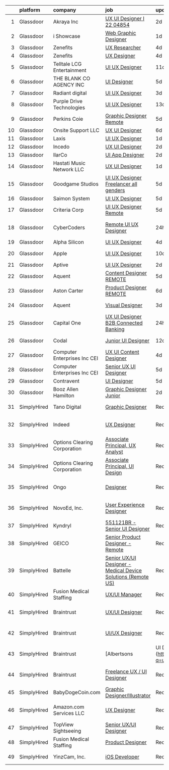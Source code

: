 

|    | platform    | company                         | job                                                                                                                                                                                                                                                                                                                                                                                                                                                                                                                                                                                                                                                                                                                                                                                                                                                                                                                                                                                                                                                                                                                                                                                                                                                                                                                                                                                            | update_time   | location                   |
|---:|:------------|:--------------------------------|:-----------------------------------------------------------------------------------------------------------------------------------------------------------------------------------------------------------------------------------------------------------------------------------------------------------------------------------------------------------------------------------------------------------------------------------------------------------------------------------------------------------------------------------------------------------------------------------------------------------------------------------------------------------------------------------------------------------------------------------------------------------------------------------------------------------------------------------------------------------------------------------------------------------------------------------------------------------------------------------------------------------------------------------------------------------------------------------------------------------------------------------------------------------------------------------------------------------------------------------------------------------------------------------------------------------------------------------------------------------------------------------------------|:--------------|:---------------------------|
|  1 | Glassdoor   | Akraya Inc                      | [UX UI Designer I  22 04854](https://www.glassdoor.com/partner/jobListing.htm?pos=114&ao=1136043&s=58&guid=00000182e8706e7495da675fa2603a84&src=GD_JOB_AD&t=SR&vt=w&cs=1_1e2c2c21&cb=1661757058993&jobListingId=1008097473644&jrtk=3-0-1gbk70rkvk62p801-1gbk70rlgii1e800-3e62b19874b1da40-)                                                                                                                                                                                                                                                                                                                                                                                                                                                                                                                                                                                                                                                                                                                                                                                                                                                                                                                                                                                                                                                                                                    | 2d            | Mountain View, CA          |
|  2 | Glassdoor   | i Showcase                      | [Web Graphic Designer](https://www.glassdoor.com/partner/jobListing.htm?pos=106&ao=1110586&s=58&guid=00000182e8706e7495da675fa2603a84&src=GD_JOB_AD&t=SR&vt=w&ea=1&cs=1_d7b191f1&cb=1661757058992&jobListingId=1008098401081&cpc=FAE5E775D180B2FB&jrtk=3-0-1gbk70rkvk62p801-1gbk70rlgii1e800-76c345ebfbad4f15--6NYlbfkN0C8QeiEIeOKQ96R1j_hdty96Rr_ZONqo_TMvsCL2BsNoooqNQBnT_-m9zgXtEkX8Sjo4qd03WW3VZAcAXhI_JbwQ5bvQ_8sRPq3sW5X5DMUsB66k543wgWgrXqbYSj702lTVYxXBYS1qiY_M2voke-Zd6sw2A6YaC9K-8ydJWENaIUdAoRVPgZjf8Wr882b5enjcPpEu1HfAtsbOQi9DNZ1gpYCtO073kewhvVjGDgZLT6tvw3j0IAv6yaKmS2RxUO5mlIhxK3xRaoIkpyBo9wuN7z9ylTSt7CPmr8slc3F2wYwzUSu7b69zQdZZQ5CAqn7oO53nW9QuoQnZSvqMMjyYN6uaUKVvNyhP03IBf21ZwvpBB88TxMdNRhuX5a6Mm1JlStFOcx8TcEqRfw9_RxxBAY1GDK_XKJ8gz0O-KKWfjGeNzouAUmz9JlI4m7ogRN1JdEaa8bD8FXe0qohy9Q7pzUI_L5opSitqOlhlRNJC8AVojeRMLHkpj8ZiD65Py8%3D)                                                                                                                                                                                                                                                                                                                                                                                                                                                                                                                                  | 1d            | Remote                     |
|  3 | Glassdoor   | Zenefits                        | [UX Researcher](https://www.glassdoor.com/partner/jobListing.htm?pos=105&ao=1110586&s=58&guid=00000182e8706e7495da675fa2603a84&src=GD_JOB_AD&t=SR&vt=w&ea=1&cs=1_b173b0cb&cb=1661757058992&jobListingId=1008091358347&cpc=FB7E4A1762AE5BEC&jrtk=3-0-1gbk70rkvk62p801-1gbk70rlgii1e800-ff840dc6ebc75a5e--6NYlbfkN0BP7N8pYsNWMWBMaWl8ZL7hgGB0AUGZOiHnEaoLHNDW9ROvVNa_h-O2VgHJxwiiK0FvNzL619YT50-yW6FsEQj9GaI8XHEqVw8D5EBObNDnt92i5-m4Kjdj-vd3lfU0QxdbTxvmXpw7q7z9VPxBKOLPd9d3N3vZsd5qd84HRiW1qkr2OTJYVea6gsrfmg5pOu1w1XTCBaMuDO6nziXPMxlEIcExUp02xbV0phEpSNOTW_K1T2V8jqbvhkQBKAI2tdvzYlG_egz730lz0jdotmxCJeZAyI74k7Vznr7sSfdwW38nnnj6PDX1SU4og3O270vk2wHBt4uB8M_5Vkm_6cEf2HvxpLjYf8RURDSANQGo7OKq2-YB1vhpvqKH5ONaTiiNLxTpds7cKL0vBeT9pZ6sew47uR6Eryufenv7NfGc-QCsABwZswJMvfgMrwJ2tcSgoXFprHQ6K1ThV8oEefwnN3emCxgKlME-vzOaGlAqXBB9jPOrGNOo)                                                                                                                                                                                                                                                                                                                                                                                                                                                                                                                                                       | 4d            | Remote                     |
|  4 | Glassdoor   | Zenefits                        | [UX Designer](https://www.glassdoor.com/partner/jobListing.htm?pos=102&ao=1110586&s=58&guid=00000182e8706e7495da675fa2603a84&src=GD_JOB_AD&t=SR&vt=w&ea=1&cs=1_5c22d08c&cb=1661757058991&jobListingId=1008091357111&cpc=F4EED0218A761C36&jrtk=3-0-1gbk70rkvk62p801-1gbk70rlgii1e800-60f85573673f9bf3--6NYlbfkN0BP7N8pYsNWMWBMaWl8ZL7hgGB0AUGZOiHnEaoLHNDW9ROvVNa_h-O2VgHJxwiiK0FvNzL619YT5xjM84m-LPxNMcqrmbfy67nmq_OooHyvM4GX7lNgUrjXmmFng0bY1bmBPBtwPWjl9uOGEcSpndc0U0y-yup-M8T9H_eM1z_7YuX5KEAgmU_Hdo4WVR8w9vSwcghmOgtr9xThv-9-i2eL-3UwUV6zJSL080AjeESYde-z1lsH9WUIhnI293JRs6l0azGpwfljeNNV_wz_rN0Zt-E4FilKG5FnMxKC31aCHYO7nHu1J9-XJneyah_4fhTszIdHu_LI21uZ_qXzSkJ3S7Z15KtMCdiUAbT1r3-fgefoUPogO4fBoyCaKUfyhIDfd0tE0yvbHK5Wjnky1iFFoKqmgVlX5qQ0o7LRYU410fDsg_liFGTKSqzlPmNL6yFrnmeAeLWs1wCoJdmb80gNwdjQz9H4D89W_kSUGwuitUbViu01-B9M)                                                                                                                                                                                                                                                                                                                                                                                                                                                                                                                                                         | 4d            | Remote                     |
|  5 | Glassdoor   | Telltale   LCG Entertainment    | [UI UX Designer](https://www.glassdoor.com/partner/jobListing.htm?pos=123&ao=1136043&s=58&guid=00000182e8706e7495da675fa2603a84&src=GD_JOB_AD&t=SR&vt=w&ea=1&cs=1_de5a14ef&cb=1661757058994&jobListingId=1008077348225&jrtk=3-0-1gbk70rkvk62p801-1gbk70rlgii1e800-d5910ed26c772035-)                                                                                                                                                                                                                                                                                                                                                                                                                                                                                                                                                                                                                                                                                                                                                                                                                                                                                                                                                                                                                                                                                                           | 11d           | California                 |
|  6 | Glassdoor   | THE BLANK   CO AGENCY INC       | [UI Designer](https://www.glassdoor.com/partner/jobListing.htm?pos=124&ao=1136043&s=58&guid=00000182e8706e7495da675fa2603a84&src=GD_JOB_AD&t=SR&vt=w&ea=1&cs=1_ba70336e&cb=1661757058994&jobListingId=1008089953452&jrtk=3-0-1gbk70rkvk62p801-1gbk70rlgii1e800-208b34612dc6ba0d-)                                                                                                                                                                                                                                                                                                                                                                                                                                                                                                                                                                                                                                                                                                                                                                                                                                                                                                                                                                                                                                                                                                              | 5d            | Remote                     |
|  7 | Glassdoor   | Radiant digital                 | [UI UX Designer](https://www.glassdoor.com/partner/jobListing.htm?pos=127&ao=1136043&s=58&guid=00000182e8706e7495da675fa2603a84&src=GD_JOB_AD&t=SR&vt=w&ea=1&cs=1_b605033a&cb=1661757058994&jobListingId=1008093841099&jrtk=3-0-1gbk70rkvk62p801-1gbk70rlgii1e800-7da7b2afb5597ba3-)                                                                                                                                                                                                                                                                                                                                                                                                                                                                                                                                                                                                                                                                                                                                                                                                                                                                                                                                                                                                                                                                                                           | 3d            | Remote                     |
|  8 | Glassdoor   | Purple Drive Technologies       | [UI UX Designer](https://www.glassdoor.com/partner/jobListing.htm?pos=121&ao=1136043&s=58&guid=00000182e8706e7495da675fa2603a84&src=GD_JOB_AD&t=SR&vt=w&ea=1&cs=1_e9cca77f&cb=1661757058994&jobListingId=1008071636422&jrtk=3-0-1gbk70rkvk62p801-1gbk70rlgii1e800-244f8b7428a1be87-)                                                                                                                                                                                                                                                                                                                                                                                                                                                                                                                                                                                                                                                                                                                                                                                                                                                                                                                                                                                                                                                                                                           | 13d           | Seattle, WA                |
|  9 | Glassdoor   | Perkins Coie                    | [Graphic Designer   Remote](https://www.glassdoor.com/partner/jobListing.htm?pos=119&ao=1136043&s=58&guid=00000182e8706e7495da675fa2603a84&src=GD_JOB_AD&t=SR&vt=w&cs=1_d8177367&cb=1661757058993&jobListingId=1008088557866&jrtk=3-0-1gbk70rkvk62p801-1gbk70rlgii1e800-ebd22c716f2ff4d3-)                                                                                                                                                                                                                                                                                                                                                                                                                                                                                                                                                                                                                                                                                                                                                                                                                                                                                                                                                                                                                                                                                                     | 5d            | Seattle, WA                |
| 10 | Glassdoor   | Onsite Support LLC              | [UX UI Designer](https://www.glassdoor.com/partner/jobListing.htm?pos=122&ao=1136043&s=58&guid=00000182e8706e7495da675fa2603a84&src=GD_JOB_AD&t=SR&vt=w&ea=1&cs=1_db17a80b&cb=1661757058994&jobListingId=1008086188115&jrtk=3-0-1gbk70rkvk62p801-1gbk70rlgii1e800-449c226ce5f94274-)                                                                                                                                                                                                                                                                                                                                                                                                                                                                                                                                                                                                                                                                                                                                                                                                                                                                                                                                                                                                                                                                                                           | 6d            | Remote                     |
| 11 | Glassdoor   | Laxis                           | [UI UX Designer](https://www.glassdoor.com/partner/jobListing.htm?pos=116&ao=1136043&s=58&guid=00000182e8706e7495da675fa2603a84&src=GD_JOB_AD&t=SR&vt=w&ea=1&cs=1_db412cb6&cb=1661757058993&jobListingId=1008098594430&jrtk=3-0-1gbk70rkvk62p801-1gbk70rlgii1e800-3580cb1d638b4dea-)                                                                                                                                                                                                                                                                                                                                                                                                                                                                                                                                                                                                                                                                                                                                                                                                                                                                                                                                                                                                                                                                                                           | 1d            | Remote                     |
| 12 | Glassdoor   | Incedo                          | [UX UI Designer](https://www.glassdoor.com/partner/jobListing.htm?pos=128&ao=1136043&s=58&guid=00000182e8706e7495da675fa2603a84&src=GD_JOB_AD&t=SR&vt=w&ea=1&cs=1_167175ef&cb=1661757058994&jobListingId=1008097513526&jrtk=3-0-1gbk70rkvk62p801-1gbk70rlgii1e800-516f2814af16028c-)                                                                                                                                                                                                                                                                                                                                                                                                                                                                                                                                                                                                                                                                                                                                                                                                                                                                                                                                                                                                                                                                                                           | 2d            | Remote                     |
| 13 | Glassdoor   | IlarCo                          | [UI App Designer](https://www.glassdoor.com/partner/jobListing.htm?pos=126&ao=1136043&s=58&guid=00000182e8706e7495da675fa2603a84&src=GD_JOB_AD&t=SR&vt=w&ea=1&cs=1_b8950795&cb=1661757058994&jobListingId=1008097560096&jrtk=3-0-1gbk70rkvk62p801-1gbk70rlgii1e800-ea3aed3263cfccf2-)                                                                                                                                                                                                                                                                                                                                                                                                                                                                                                                                                                                                                                                                                                                                                                                                                                                                                                                                                                                                                                                                                                          | 2d            | Remote                     |
| 14 | Glassdoor   | Hastati Music Network LLC       | [UX UI Designer](https://www.glassdoor.com/partner/jobListing.htm?pos=115&ao=1136043&s=58&guid=00000182e8706e7495da675fa2603a84&src=GD_JOB_AD&t=SR&vt=w&ea=1&cs=1_496a473a&cb=1661757058993&jobListingId=1008098579035&jrtk=3-0-1gbk70rkvk62p801-1gbk70rlgii1e800-ffd05546a3d3a2db-)                                                                                                                                                                                                                                                                                                                                                                                                                                                                                                                                                                                                                                                                                                                                                                                                                                                                                                                                                                                                                                                                                                           | 1d            | Remote                     |
| 15 | Glassdoor   | Goodgame Studios                | [UI UX Designer   Freelancer  all genders ](https://www.glassdoor.com/partner/jobListing.htm?pos=129&ao=1136043&s=58&guid=00000182e8706e7495da675fa2603a84&src=GD_JOB_AD&t=SR&vt=w&ea=1&cs=1_743a953e&cb=1661757058994&jobListingId=1008089022927&jrtk=3-0-1gbk70rkvk62p801-1gbk70rlgii1e800-274a34a72983627e-)                                                                                                                                                                                                                                                                                                                                                                                                                                                                                                                                                                                                                                                                                                                                                                                                                                                                                                                                                                                                                                                                                | 5d            | Remote                     |
| 16 | Glassdoor   | Saimon System                   | [UI UX Designer](https://www.glassdoor.com/partner/jobListing.htm?pos=120&ao=1136043&s=58&guid=00000182e8706e7495da675fa2603a84&src=GD_JOB_AD&t=SR&vt=w&ea=1&cs=1_cc5862a4&cb=1661757058993&jobListingId=1008088747942&jrtk=3-0-1gbk70rkvk62p801-1gbk70rlgii1e800-bbca29749c3abcf8-)                                                                                                                                                                                                                                                                                                                                                                                                                                                                                                                                                                                                                                                                                                                                                                                                                                                                                                                                                                                                                                                                                                           | 5d            | Remote                     |
| 17 | Glassdoor   | Criteria Corp                   | [UI UX Designer  Remote ](https://www.glassdoor.com/partner/jobListing.htm?pos=118&ao=1136043&s=58&guid=00000182e8706e7495da675fa2603a84&src=GD_JOB_AD&t=SR&vt=w&ea=1&cs=1_aa0dc9ce&cb=1661757058993&jobListingId=1008087727458&jrtk=3-0-1gbk70rkvk62p801-1gbk70rlgii1e800-15adc991a0721407-)                                                                                                                                                                                                                                                                                                                                                                                                                                                                                                                                                                                                                                                                                                                                                                                                                                                                                                                                                                                                                                                                                                  | 5d            | Remote                     |
| 18 | Glassdoor   | CyberCoders                     | [Remote UI UX Designer](https://www.glassdoor.com/partner/jobListing.htm?pos=109&ao=1110586&s=58&guid=00000182e8706e7495da675fa2603a84&src=GD_JOB_AD&t=SR&vt=w&ea=1&cs=1_9e97b55b&cb=1661757058993&jobListingId=1008099567498&cpc=AC285F3A3ECA6BB0&jrtk=3-0-1gbk70rkvk62p801-1gbk70rlgii1e800-ed02fcb29a261ef3--6NYlbfkN0CpFJQzrgRR8WqXWK1qKKEqALWJw739KlKqr2H-MSI4eoBlI4EFrmor2FYZMP3muM3GyUliC7ZWoI8LRvGpKssmg2LBmnzHHXAEBx6tQnC1qyqIqxGhOgg9i8X_qqoZby8o6rxfERQwqFFU7eKPtquYZRixid-gJ2c7G5h1TAEGOlEBLrclcu0TEs6HtVkZAxaH6JknbIIjmZxGyFqLOfvIQMnPbWNwl51K4oeN0_h6YoLRDJvBnb-BPXHKy2hVg6o270SyiL_wbfTK1WUSYlDfpRAiBifnlSIuh1tWdgAwjwb8gTNmDWwlCjq3IjAKzcs9EHh2ojeAAjFt69UXZILQL5rWfs3GA6XumIcSGSeTBQ2AhTx2-ZplamBXqt7beYmBwYT-KlPhuEWFh4_ahwACuPrpM8wKojCU92O9EFh_pkUveLaSxQFPSDklXHo4eLBKaNnJw6cpJyoDFoOQOUyFYYctM8mk-u7sYpHGEQMZn08KTXDapWSaRnEW-eGHJv74MIoHrdB3wwEu36H2fgjn0TCg0RsqoafBlC-Fz7glf7wox99oqa_QO71zNTDZIcfRTUPv2V1E1SrUoSxBdpk36BCqBgy2GzSq8J5CseEUy0leYH-W1RUm7DZ7cUGprnih7zcQUqx7icsk0wNj6lJUaXxjWubr8bLC0rJpIhaalsccDNx9F3zQh_GYMnuGor_u-n45nXkPwaJp12vJM6aQQvPpU596y-APoFIh7D_43B9SUqtI1kwIUUvyqqXsPxQvWRrVTB0i-RFsISANX4aVV_S-kORvoU7TAwHEfgp60dl5PyDZBj4hRjUUHnIcv7ayxykQb-_Bv-FKz7B3TtwJ-FGrzR48WTGwgWfuSnEbfA5B6yuSyz8PoBXhmJWNrJ7Ej98mRUnG2dKot5301y77BpOVootVgmJTHKh2yUFpA3iS0pQRHG8Sq1lm3TaW7PQVAKgpopOEXz_CslDPTItZ69eqlTWw74OI10LThBaXgB0U3xB2EIYTAdxGBest1j4%3D) | 24h           | San Francisco, CA          |
| 19 | Glassdoor   | Alpha Silicon                   | [UI UX Designer](https://www.glassdoor.com/partner/jobListing.htm?pos=130&ao=1136043&s=58&guid=00000182e8706e7495da675fa2603a84&src=GD_JOB_AD&t=SR&vt=w&ea=1&cs=1_17ef9b3f&cb=1661757058994&jobListingId=1008091441224&jrtk=3-0-1gbk70rkvk62p801-1gbk70rlgii1e800-90f3cf63ad949129-)                                                                                                                                                                                                                                                                                                                                                                                                                                                                                                                                                                                                                                                                                                                                                                                                                                                                                                                                                                                                                                                                                                           | 4d            | Remote                     |
| 20 | Glassdoor   | Apple                           | [UI   UX Designer](https://www.glassdoor.com/partner/jobListing.htm?pos=107&ao=1110586&s=58&guid=00000182e8706e7495da675fa2603a84&src=GD_JOB_AD&t=SR&vt=w&cs=1_532ed886&cb=1661757058992&jobListingId=1008078787075&jrtk=3-0-1gbk70rkvk62p801-1gbk70rlgii1e800-42f118951879b051--6NYlbfkN0BvKrLyj5gPmtZO9T8euul8TCxuuKNOtzRJOomxnwSEodTz2Bc-sPZl5OJ9R4TJsNeHYhrugG-GuHqQxA4XymeaX0vxwiBRkm0nXG2bzwJoLtia4j8rRJVPi5PAfL4q5QnXiGzPugzDTOlh_oDEI-Sl30BP6H-JT1iOqJwU3vO6YLe4EuAHy0ev_gHlKowQ9Ws_arwQl4qCiTHAfzi6GQtyXWto3f-M70NSPG55aiWKNKqvuJJ-sr9FthKAx7zpV7EvZf9aFUD77MXtXWubPqV0P12-McLhNXDa3os-YdAccTWRQwtAHZcjs-5y33KGY1cje5JTVtgNkXhNaaaBqBj_gnpTP6UpgR3Yq55Foba8zzM06NZncieGEMwXaHZW6Z10PIenmLFJN0Qifa7sLyFe78uSvLaf2nHogJa9Xwum_FydNoLH837BkGHnLMWyOBj7819bqnI8EYpP34Pa9Nbu5bRCZnuuCb7_LYFfZLff71jHpBVWyUZho0icVAOk02td_0V6_MKJhsN8bs19gBD5RBBb3V_dqBTEAxZ-KOfljkNMNrRNI74UA4tVbWqwFih13kRxCrqUFo3etQh27wQsJ-E5pDvx1CWbW3lVKhigHHlQSUX10fMw_mfa8KG8fbOJ-g5YUR607yTdxAgja85v-T5mdqFjX6fGmvZBNuv4_ihm7BPnD6lkHyQ3IMM9Yokkmisn9rglRMr4L2hZdjZIgr75rpRRnxpRUM8XlcKTwjnJ18DWQ7tLPNS8SaB8zNArsPkaecHv7dMF0xBVqWDxdR6JDfE2y2859cKtNAVW8b_lbGHOacmQGaeNDC8LHjNwbIHllZxnLFhxC5K45h5mPqYzjtdvrGaHaguhCffB2fEOMbLBr7-D_fNgQFYjbjMG6uoG1tGuLi1bg9c504TNzfIf3xAIOf5QyfKFHgCpM68bDpo3WS5q)                                                                                                              | 10d           | Culver City, CA            |
| 21 | Glassdoor   | Aptive                          | [UI UX Designer](https://www.glassdoor.com/partner/jobListing.htm?pos=103&ao=1110586&s=58&guid=00000182e8706e7495da675fa2603a84&src=GD_JOB_AD&t=SR&vt=w&ea=1&cs=1_ab1b403e&cb=1661757058991&jobListingId=1008096684505&cpc=3DB599BF2F4828F0&jrtk=3-0-1gbk70rkvk62p801-1gbk70rlgii1e800-71825036ff882d64--6NYlbfkN0B2cZzAHYotrGWAuJ-xs3TDgkhG2z_XMObEyaun3br5DRxA2kv22R2-7JZVh5XkQfCnn6gDSnl6d9VTyXWz8HSyJAoqQHGrTcl9YrSufoT0wimXHpUJqWDf8TM0uuUyLITPz8-8ZB24JuE7xlLi4GDEv0OQzNWR1ywmIVFd-QBZxia1gaP3lYbpyXx-4aHkevEhWSNQ3oXxoJFp3zmBTCIrbvUKUDBRGLBykjOGTCGwHxcthnJWBGw0nYeJYG1SMvz8kCrbyTSkMwJ6jZPnrDRNoL_ehPfhEiu2Ud_LFfaD44dXD5aBQReb6f9oX3Op3W3vbQJ5k3bsyAVsgUJQpf_gyhYIGZwwztO0Gmn6mhhMIBACjHpVPQq8bXo45LYNY23cUD0JMIekX6Cl-wqDEck_WwwUh_lCvbEyDPQnw5Kuk0g_M_IZc-dYfhYoOc0Yuwfna9iDZ5rs7C2-l_P1TDUm_u7-XaJi_7hpeVcG8_ZbwvazDMca880D)                                                                                                                                                                                                                                                                                                                                                                                                                                                                                                                                                      | 2d            | Remote                     |
| 22 | Glassdoor   | Aquent                          | [Content Designer  REMOTE ](https://www.glassdoor.com/partner/jobListing.htm?pos=110&ao=1110586&s=58&guid=00000182e8706e7495da675fa2603a84&src=GD_JOB_AD&t=SR&vt=w&cs=1_392d75c2&cb=1661757058992&jobListingId=1008089329150&cpc=F41FEAB56D215062&jrtk=3-0-1gbk70rkvk62p801-1gbk70rlgii1e800-caa0944e4be548c0--6NYlbfkN0DMrcEu7yrtATojKJA7cEzGQ3FdRGWLh0CZQInL4ECGI9gD0Wolx9R2EDT7B77c2cRrTdmS15zQI5FSK6EnshAG3NgcOhzBmqhWiF-MPmcBIUnjstLyImy_lrSiq7I7lFnBSEqwK1YPVrTFjc73nNlY4awCzvFT1amWHv2N0lQ0Rpw2HgDMrNifMEHPpwhKsbOeDGsAV0HKZ7A4B-i8O7xTSz8DrugZZAmS5vicfLlRXRu0Db2xlv08xbYvtm5OfYjpsqh2KabFPfCWQqAb2oPesE0X9tV4aH6frQIS_6xC2ZiSn1g4_XBYgyyGrS36rA7G-0i1-dcxTIf7yqD6ZYC6091rondfRQr2UO12UkBx_y5kTWC-rFA4QcwKqFOxHUIeT8rimr0_48b2wZ7FU-mIsyXXjgAyfKCYF3j-orROpkfnZkdta13XfOqSL9HMfux1bbbtSEggIrXXFLGtrVd1)                                                                                                                                                                                                                                                                                                                                                                                                                                                                                                                                                                                | 5d            | Remote                     |
| 23 | Glassdoor   | Aston Carter                    | [Product Designer   REMOTE](https://www.glassdoor.com/partner/jobListing.htm?pos=113&ao=1110586&s=58&guid=00000182e8706e7495da675fa2603a84&src=GD_JOB_AD&t=SR&vt=w&ea=1&cs=1_e268e70b&cb=1661757058993&jobListingId=1008086900875&cpc=9908D8D4413DBB8A&jrtk=3-0-1gbk70rkvk62p801-1gbk70rlgii1e800-720c7bd6235d45eb--6NYlbfkN0ChYVx_I3yfZ_JDY3EFoivtqvi_stwnZ_kRt8Dowt_l_d1ydueao4NEv8X4QANiVn-M3TO5M0Dr8QZ_ZdTwpHgSVdXIJs0cziKBT8ySgK1Zz7ijLDCuQ1q13RTFjtwLeVOmSAiqN94WjF5t2x_hN70j0qhz60JWY7_Hd15KaQcGyYKG4lJL-JzN_pNLZS_zs1DGn9Mf2XvbKbT-r1MDib_4JG2ENyHN85AvwocLZecgQ_P9R4wlKIBDEakgOsLFiBDzwmMqR7tpdZDcmUmxW6lt4L8C49SyYAWaawJa_UCk8Hn7E78DSSimKUZgZm0s2hZ4Xi6A4peFq4c1KBwVzjRvN5R6mtlk1iWRRZKZzuVoLIm4A5moyl_R77db7Bp3j_hyIwxJXx94sMhhD9AhVcdvj3N2DUHZTSk08BYapQQHWBok_JgC-pmsldCzBjZQzAGfJh56u3kYMl0he_pccYqSSsIyeOqiXqrxxWBfQwFPTEIDXeVGpfnQ27WsnyeKqq1U8FPID0JVZWfao8SvNcrLTqNNnrcz9iAao1OkL647lxmHAnUL-C2GxMs7zVsRXokzC8n5nxdsPHbp-ebizQTstfKUIX1ESK30Knhr9GZyRYM7Wm-KBrZLe9H1Q3ksQAJc65O9NaEu3ffB6kTMHaMQRRbnKcNoe6-v52qF4uscUdjCJkIZTyW_o96hRdS2GDEqK15FwsEJn-mSzze5dFRuD6cBDJ9S6QyUaPxSYVW2ffRD5ZhNGDGC7tV1mISUHq78m_ie6hDtn_I5DdOPcKs5MdgzYIBx0p5J2pLFvc1fCrfoWHqxvx7I5QrwtitPs8g-tGPvLOzKU8iA3365X4CiOFpSBVvLl-GlNkPiD8I671fag8bNpiw5SYhuaowdGOa6drQEVVoV3zj4sk8pdX3QbWwKta2ghcOjcw8ptMVaNtxyWxMeNihBcIUEIB6YH_Z5czeg9lTTSA%3D%3D)                                               | 6d            | Burbank, CA                |
| 24 | Glassdoor   | Aquent                          | [Visual Designer](https://www.glassdoor.com/partner/jobListing.htm?pos=111&ao=1110586&s=58&guid=00000182e8706e7495da675fa2603a84&src=GD_JOB_AD&t=SR&vt=w&cs=1_1a765dd7&cb=1661757058992&jobListingId=1008094068061&cpc=451933188B21919D&jrtk=3-0-1gbk70rkvk62p801-1gbk70rlgii1e800-689861988044a5ba--6NYlbfkN0DMrcEu7yrtATojKJA7cEzGQ3FdRGWLh0CZQInL4ECGI9gD0Wolx9R2v-Aex0-GK073JfeDa6HIKZROzynSR_Ll0tjc9Sw-B7-4NUGF4scybsmqPAP99pK7Qc0qGYuJ9Q2Zvmtk5NzwmYh8jkVqlkpO9MsBlHm41Lfc1ZPbl4WOmTfNkqQQ82JtwWNgSKQso5Ct93N3uU9en4Yji0ix_rlF88yrkqVBNG0JEf20f8fceAjWh_yKK4d51meyP97OXFmYYDFlpvwHIagOMWDxqDv_wEn3F_emSYCK92WwEoxAUNhTbbHkMOSxYbpZcFLuP_6w8LJdyIhjlPCX4b-Idu-7aU4cTTE_yaqcsUoqb6EJBWZ-N0sOkRmsm2ioJaLIMVUPuFONoDQbdpeWn-E9C3DvXgERWIt3SO-AWCkFjwWwo_1YfFLgPi62Wl-SZHOFSXM9QjFw8TAfkA%3D%3D)                                                                                                                                                                                                                                                                                                                                                                                                                                                                                                                                                                                              | 3d            | Seattle, WA                |
| 25 | Glassdoor   | Capital One                     | [UX UI Designer    B2B Connected Banking](https://www.glassdoor.com/partner/jobListing.htm?pos=101&ao=1110586&s=58&guid=00000182e8706e7495da675fa2603a84&src=GD_JOB_AD&t=SR&vt=w&cs=1_369feb6a&cb=1661757058991&jobListingId=1008099798880&cpc=883DC43018083D9A&jrtk=3-0-1gbk70rkvk62p801-1gbk70rlgii1e800-873d90eb29a3c5cd--6NYlbfkN0C3j_zLGvpMLCdiZ0WC46XqVTA1VMZzOzKXPhAXwYlrNb9EbKZEg8x0wzjxx-xvfPoJP18oTNrP-R5TvA3B-WCkbfsdAo7d6wzAGprR7KwGijFEUlFB3qpC5ITeMBjgjIFOglNv1TvQpxDPQnslvdq8Wmo9JhBLHFibo6AgCyKRWMTjeHOpIvNwlXh4UDZhnQ0TXEbk7pF_gmfb2IM6fNjT7rOaA3XcrcLx1V9WGkdhSgKT9B4DQFuU1BUi0DT3Cpjd3gQWsHqnNjyG0mRHKtbRVUThYf8Ci1Zp-zYTJAsOLcyfc1Lyjq0CXPMR_sp3ifBWVzGgW-Yp1VbsMRHUd4tzQsqOriPPt0QHABFzDf1hjK7bukqiILwHo5bNaRJGuZKP6zGUFjPtz4_oVva1LSyoMS5Je9ftxnY9PceUo_mvu6lcgPRhFeKl1fx9jyXbwSg%3D)                                                                                                                                                                                                                                                                                                                                                                                                                                                                                                                                                                                    | 24h           | New York, NY               |
| 26 | Glassdoor   | Codal                           | [Junior UI Designer](https://www.glassdoor.com/partner/jobListing.htm?pos=125&ao=1136043&s=58&guid=00000182e8706e7495da675fa2603a84&src=GD_JOB_AD&t=SR&vt=w&ea=1&cs=1_bbf15fd1&cb=1661757058994&jobListingId=1008074763452&jrtk=3-0-1gbk70rkvk62p801-1gbk70rlgii1e800-0f436a2a2c6dba5f-)                                                                                                                                                                                                                                                                                                                                                                                                                                                                                                                                                                                                                                                                                                                                                                                                                                                                                                                                                                                                                                                                                                       | 12d           | Chicago, IL                |
| 27 | Glassdoor   | Computer Enterprises  Inc   CEI | [UX UI Content Designer](https://www.glassdoor.com/partner/jobListing.htm?pos=108&ao=1110586&s=58&guid=00000182e8706e7495da675fa2603a84&src=GD_JOB_AD&t=SR&vt=w&ea=1&cs=1_05215532&cb=1661757058992&jobListingId=1008091054841&cpc=AC285F3A3ECA6BB0&jrtk=3-0-1gbk70rkvk62p801-1gbk70rlgii1e800-0a9e4e9fde23319a--6NYlbfkN0AVVnl_N3xmP3MApcGA3sr6MLnz8P423WWILI1WvbjE8Ry71v-lom9NKs8rBQiPPSeR1DdMCQ1x9wucw8xsh73I9iNpYRluIvvuM4_TVFuLOjFvZZLsvNgottHGvIsDlyWSe3oMXkzqLliFtDSxDTTPN81K-SQEXK5Lvzo1JyDzRueGkAPoxDj3vFTmox4KJ2wnR7wIbxaZK3oqF0W8J3r6hBTwYUCftyBhChsnZB55_Ts3-rRxwzNaasCnOz_6TmYJ90PxLEaNI9nPeg7uIrDEQ19VbfcxJPNs1QMrSmjTlDYgq7BqR5PgJPKk9P7UIFUgQJKmFP3CUlnKhhphC20PXMn5JC83IgsLTgMEb9zJJd0VtXCBM0w6Gusty0AIzk0lD17s6V6OZdbuwWUdUsdMAa3CPgXDYas1gwRR6FYQsPZkj2ATI1AKLLRWQafLpPNovexwDXGb-exc0XqzVE_BOLQBbgpg_03OrNujfUSZDitXho1_28g8KLwrAjsYaDATZ10WV7xcgg%3D%3D)                                                                                                                                                                                                                                                                                                                                                                                                                                                                                                                  | 4d            | Remote                     |
| 28 | Glassdoor   | Computer Enterprises  Inc   CEI | [Senior UX UI Designer](https://www.glassdoor.com/partner/jobListing.htm?pos=112&ao=1110586&s=58&guid=00000182e8706e7495da675fa2603a84&src=GD_JOB_AD&t=SR&vt=w&ea=1&cs=1_4f62edff&cb=1661757058993&jobListingId=1008088165512&cpc=334ABAF5D42DC775&jrtk=3-0-1gbk70rkvk62p801-1gbk70rlgii1e800-b87d3a3cd7a12c18--6NYlbfkN0AVVnl_N3xmP3MApcGA3sr6MLnz8P423WWILI1WvbjE8Ry71v-lom9NKs8rBQiPPScDZtaizOWsnS47gXDp6Z47hKGmvCUhS2xGl8t1PMSa_MMtCiURQMyHCrdbT32gofnTZb8DETchHUT8g_2Zsog4sKvkSoA5QLkrJIDZIBdSfDpzsN7nj-OrMuNs6NdCM0JsFH806jm6CmDg1dPqRPxLQ2M_-bvV6GrQWWjLGchg5oz-8mFP0cm3O9vEfG0IyZ4zEm-0oBQLBLDWGG-qBwtIjGH-0SQXIYd6RAgxaUh9RzWCQaK99r8g_aloxDXXa2_NL8--ngwqncjAYqTUqx-Cq5O0rP5u_kbQS3_CZEcFErfJKZRwI7FXERzlHHvKNAZ7JToy5mKMcdVQmvl3a-kyC2puyS9kJLI9eVranJrRR2gSIp6BEdn5GIpJ5PS0grJYB8lIoxO5oyX_XlGIIsJyCwUhuIOl759AHUufk9nJxk9FUkDx57QAE8w4pHdJEWA%3D)                                                                                                                                                                                                                                                                                                                                                                                                                                                                                                                                 | 5d            | Remote                     |
| 29 | Glassdoor   | Contravent                      | [UI Designer](https://www.glassdoor.com/partner/jobListing.htm?pos=117&ao=1136043&s=58&guid=00000182e8706e7495da675fa2603a84&src=GD_JOB_AD&t=SR&vt=w&ea=1&cs=1_4d7f2bf7&cb=1661757058993&jobListingId=1008087788533&jrtk=3-0-1gbk70rkvk62p801-1gbk70rlgii1e800-e3aada0a1fddaac4-)                                                                                                                                                                                                                                                                                                                                                                                                                                                                                                                                                                                                                                                                                                                                                                                                                                                                                                                                                                                                                                                                                                              | 5d            | Remote                     |
| 30 | Glassdoor   | Booz Allen Hamilton             | [Graphic Designer  Junior](https://www.glassdoor.com/partner/jobListing.htm?pos=104&ao=1110586&s=58&guid=00000182e8706e7495da675fa2603a84&src=GD_JOB_AD&t=SR&vt=w&cs=1_00efcbb3&cb=1661757058991&jobListingId=1008097391964&cpc=FD1C1DA32C38CFA7&jrtk=3-0-1gbk70rkvk62p801-1gbk70rlgii1e800-16c71574a40267a0--6NYlbfkN0CaLaeO0W0aSDE10oNno4SsRl14ssiVXEJb5QYZji-zahvEu0xfL2FT9xiGXFqxhLhb3twJM7PHom58qPOiMeUwXzwUjPVK2VMZYKnrUbm3nUU7kOgJDn45XnQE6Vdtd_dVAGYTGG7HNMAZTxuBvJi8s48BdWrqDGXeta_sCok6Tk-pWQLj1Wwf4pQihzluhQEjHEjGP8l9YjFGtHi9kNbIvFBSFLHVN-cKr61XXEyW9OskJR1_0xFoLAPFEGFhIDiz5iiAdLyJ67EsJltwjaRkx-jiSOhQpDraJSwp5ZwH3ZtKJaNoWDj-R55S1IQ-gIvgJeHt6DD5zBY8UYF7bl7bw2ZCyBApfLzLw_1Ijm7uyCsGmeqOBfNyTAsi3uzSEWBZveqcq7onYZXkPye-PEURkPSOCPCJ43CLXapAxRfhhri-QyaVsfUqXK251V2cO5W0nDXL0GJQ6AXsdroEAuYr3TF7wHokXDypMmT4bHbNeKcJECHRlS4aFxo13Duu2Ks2koE_GDHXcVNJqC1DaPJ7k-4hLpy6HJVKJ7HLwQ7e18KZJbRcM8hD5BPHyX7aYuQ%3D)                                                                                                                                                                                                                                                                                                                                                                                                                                                                   | 2d            | Maxwell AFB, AL            |
| 31 | SimplyHired | Tano Digital                    | [Graphic Designer](https://www.simplyhired.com/job/77poRBHiEZV5eNxxt1yRo7U1RnF29lG1YSQ_4ZNYPxoS6Sx94jpmyQ?q=ui+designer)                                                                                                                                                                                                                                                                                                                                                                                                                                                                                                                                                                                                                                                                                                                                                                                                                                                                                                                                                                                                                                                                                                                                                                                                                                                                       | Recently      | San Jose, CA               |
| 32 | SimplyHired | Indeed                          | [UX Designer](https://www.simplyhired.com/job/URziMhrNTaKa1PLKfIfrhF-GuRmaj4gn2FhVHZfhBU3tWsV0R0J4dw?q=ui+designer)                                                                                                                                                                                                                                                                                                                                                                                                                                                                                                                                                                                                                                                                                                                                                                                                                                                                                                                                                                                                                                                                                                                                                                                                                                                                            | Recently      | United States +4 locations |
| 33 | SimplyHired | Options Clearing Corporation    | [Associate Principal, UX Analyst](https://www.simplyhired.com/job/NJXAUfSOqzVhwx_M0iXaDIbYwM8ExZPwjgA8IYKXBrDi_WqxwVqsDw?q=ui+designer)                                                                                                                                                                                                                                                                                                                                                                                                                                                                                                                                                                                                                                                                                                                                                                                                                                                                                                                                                                                                                                                                                                                                                                                                                                                        | Recently      | Chicago, IL                |
| 34 | SimplyHired | Options Clearing Corporation    | [Associate Principal, UI Design](https://www.simplyhired.com/job/W92YsuUW4xbt8AD3mTP4SQGrVXpulViZ7_LHfCXEUtW2GMS18CQL7g?q=ui+designer)                                                                                                                                                                                                                                                                                                                                                                                                                                                                                                                                                                                                                                                                                                                                                                                                                                                                                                                                                                                                                                                                                                                                                                                                                                                         | Recently      | Chicago, IL                |
| 35 | SimplyHired | Ongo                            | [Designer](https://www.simplyhired.com/job/RAJ1VB8xT-wOYMYwxJPLCWodELugq-phZeY2iRJkNN2loZNEO-02IQ?q=ui+designer)                                                                                                                                                                                                                                                                                                                                                                                                                                                                                                                                                                                                                                                                                                                                                                                                                                                                                                                                                                                                                                                                                                                                                                                                                                                                               | Recently      | San Francisco, CA          |
| 36 | SimplyHired | NovoEd, Inc.                    | [User Experience Designer](https://www.simplyhired.com/job/fBUxJNa274L62AiT8YWB5iSMlnaikoOrcJV1P6_-unQebFXpW5OmLA?q=ui+designer)                                                                                                                                                                                                                                                                                                                                                                                                                                                                                                                                                                                                                                                                                                                                                                                                                                                                                                                                                                                                                                                                                                                                                                                                                                                               | Recently      | San Francisco, CA          |
| 37 | SimplyHired | Kyndryl                         | [551121BR - Senior UI Designer](https://www.simplyhired.com/job/ln0q34g6s9axBOm-rTUWAVtLoFSFqQUKmESbQP3-Av_kUwzfaMU9MQ?q=ui+designer)                                                                                                                                                                                                                                                                                                                                                                                                                                                                                                                                                                                                                                                                                                                                                                                                                                                                                                                                                                                                                                                                                                                                                                                                                                                          | Recently      | Remote                     |
| 38 | SimplyHired | GEICO                           | [Senior Product Designer - Remote](https://www.simplyhired.com/job/ln3sud8aZd5sLYh7KD6CsvNqb5UO84vfiWg14cWgaPWEKoWKejzmPA?q=ui+designer)                                                                                                                                                                                                                                                                                                                                                                                                                                                                                                                                                                                                                                                                                                                                                                                                                                                                                                                                                                                                                                                                                                                                                                                                                                                       | Recently      | Chevy Chase, MD            |
| 39 | SimplyHired | Battelle                        | [Senior UX/UI Designer - Medical Device Solutions (Remote US)](https://www.simplyhired.com/job/6BVqH7iBsSK5vomQZonaGuHlIzqlhBKgxKd9wCH9Ok5xVYSW8MXSVA?q=ui+designer)                                                                                                                                                                                                                                                                                                                                                                                                                                                                                                                                                                                                                                                                                                                                                                                                                                                                                                                                                                                                                                                                                                                                                                                                                           | Recently      | Columbus, OH               |
| 40 | SimplyHired | Fusion Medical Staffing         | [UX/UI Manager](https://www.simplyhired.com/job/eqD5U-DBjwOtgnlZ5U1e9fHpb75X1cC0mMIQD5m7Oq4k5JKbwvYX5g?q=ui+designer)                                                                                                                                                                                                                                                                                                                                                                                                                                                                                                                                                                                                                                                                                                                                                                                                                                                                                                                                                                                                                                                                                                                                                                                                                                                                          | Recently      | Omaha, NE                  |
| 41 | SimplyHired | Braintrust                      | [UX/UI Designer](https://www.simplyhired.com/job/kZID25LuRkubvOZdU_wvviedYhn6tjkT6NG8MQTeqhCKsT36GmFcJQ?q=ui+designer)                                                                                                                                                                                                                                                                                                                                                                                                                                                                                                                                                                                                                                                                                                                                                                                                                                                                                                                                                                                                                                                                                                                                                                                                                                                                         | Recently      | San Francisco, CA          |
| 42 | SimplyHired | Braintrust                      | [UI/UX Designer](https://www.simplyhired.com/job/KAbMwGIqFXynC8eKgB6mvqU_wTu2eBN9L5PNbrnQ_55DX48C8c2y7g?q=ui+designer)                                                                                                                                                                                                                                                                                                                                                                                                                                                                                                                                                                                                                                                                                                                                                                                                                                                                                                                                                                                                                                                                                                                                                                                                                                                                         | Recently      | San Francisco, CA          |
| 43 | SimplyHired | Braintrust                      | [Albertsons | UI Designer - Direct Hire](https://www.simplyhired.com/job/1h3cIfrMtIq4raIk2IGuk5JbQcsGEegftoa5isevpJG12VxkuqUN7A?q=ui+designer)                                                                                                                                                                                                                                                                                                                                                                                                                                                                                                                                                                                                                                                                                                                                                                                                                                                                                                                                                                                                                                                                                                                                                                                                                                                 | 2d            | San Francisco, CA          |
| 44 | SimplyHired | Braintrust                      | [Freelance UX / UI Designer](https://www.simplyhired.com/job/4yLtFnC_FOi8lTnQ3cbFS2NaQ4e_Kd1dbjSVwixbHDmQB6Rp0GD-4w?q=ui+designer)                                                                                                                                                                                                                                                                                                                                                                                                                                                                                                                                                                                                                                                                                                                                                                                                                                                                                                                                                                                                                                                                                                                                                                                                                                                             | Recently      | San Francisco, CA          |
| 45 | SimplyHired | BabyDogeCoin.com                | [Graphic Designer/Illustrator](https://www.simplyhired.com/job/rsO1yhKSFH8bKD_hCtM-rcRCZDABLFvMP2X29PkJgzzzOCu5TG2VuA?q=ui+designer)                                                                                                                                                                                                                                                                                                                                                                                                                                                                                                                                                                                                                                                                                                                                                                                                                                                                                                                                                                                                                                                                                                                                                                                                                                                           | Recently      | Remote                     |
| 46 | SimplyHired | Amazon.com Services LLC         | [UX Designer](https://www.simplyhired.com/job/oS6IGmRXYzbBOapCZ-grsawMPeHcdmF27zOb5cz_7MEQKQQHxQjX8w?q=ui+designer)                                                                                                                                                                                                                                                                                                                                                                                                                                                                                                                                                                                                                                                                                                                                                                                                                                                                                                                                                                                                                                                                                                                                                                                                                                                                            | Recently      | Sunnyvale, CA +3 locations |
| 47 | SimplyHired | TopView Sightseeing             | [Senior UX/UI Designer](https://www.simplyhired.com/job/V3p8x9DKq5JBwdyR7WTr73ZcldHBnMzcjpSyiLUn_IC3GDjLlvpqlw?q=ui+designer)                                                                                                                                                                                                                                                                                                                                                                                                                                                                                                                                                                                                                                                                                                                                                                                                                                                                                                                                                                                                                                                                                                                                                                                                                                                                  | Recently      | New York, NY               |
| 48 | SimplyHired | Fusion Medical Staffing         | [Product Designer](https://www.simplyhired.com/job/CkvdKoBsJgzs_CdBD7hjmrN8LLOl-erbZtsJO5xBNvLJR7zJfvQb-w?q=ui+designer)                                                                                                                                                                                                                                                                                                                                                                                                                                                                                                                                                                                                                                                                                                                                                                                                                                                                                                                                                                                                                                                                                                                                                                                                                                                                       | Recently      | Omaha, NE                  |
| 49 | SimplyHired | YinzCam, Inc.                   | [iOS Developer](https://www.simplyhired.com/job/O7s3dealHuxhU0MGhoaMnfOJziqVEUTHKEJtlDWUSPF8S_dqWf-8-Q?q=ui+designer)                                                                                                                                                                                                                                                                                                                                                                                                                                                                                                                                                                                                                                                                                                                                                                                                                                                                                                                                                                                                                                                                                                                                                                                                                                                                          | Recently      | Pittsburgh, PA             |